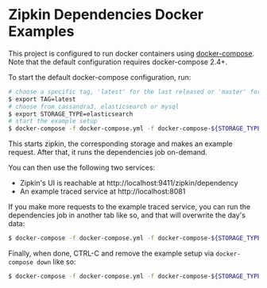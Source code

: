# Zipkin Dependencies Docker Examples

This project is configured to run docker containers using
[docker-compose](https://docs.docker.com/compose/). Note that the default
configuration requires docker-compose 2.4+.

To start the default docker-compose configuration, run:

```bash
# choose a specific tag, 'latest' for the last released or 'master' for last built.
$ export TAG=latest
# choose from cassandra3, elasticsearch or mysql
$ export STORAGE_TYPE=elasticsearch
# start the example setup
$ docker-compose -f docker-compose.yml -f docker-compose-${STORAGE_TYPE}.yml up
```

This starts zipkin, the corresponding storage and makes an example request.
After that, it runs the dependencies job on-demand.

You can then use the following two services:
* Zipkin's UI is reachable at http://localhost:9411/zipkin/dependency
* An example traced service at http://localhost:8081

If you make more requests to the example traced service, you can run the
dependencies job in another tab like so, and that will overwrite the day's
data:

```bash
$ docker-compose -f docker-compose.yml -f docker-compose-${STORAGE_TYPE}.yml start dependencies
```

Finally, when done, CTRL-C and remove the example setup via `docker-compose down` like so:

```bash
$ docker-compose -f docker-compose.yml -f docker-compose-${STORAGE_TYPE}.yml down
```
